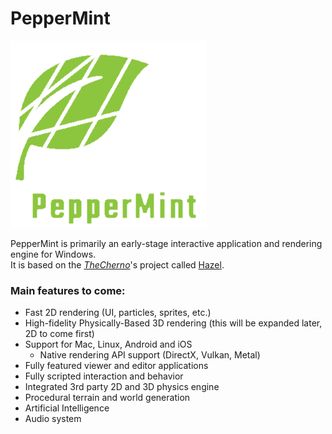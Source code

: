 # PepperMint

![PepperMint](/Resources/Branding/PepperMintLogo.png?raw=true "PepperMint")

PepperMint is primarily an early-stage interactive application and rendering engine for Windows.<br>
It is based on the [_TheCherno_](https://www.youtube.com/channel/UCQ-W1KE9EYfdxhL6S4twUNw)'s project called [Hazel](https://github.com/TheCherno/Hazel).

### Main features to come:
- Fast 2D rendering (UI, particles, sprites, etc.)
- High-fidelity Physically-Based 3D rendering (this will be expanded later, 2D to come first)
- Support for Mac, Linux, Android and iOS
    - Native rendering API support (DirectX, Vulkan, Metal)
- Fully featured viewer and editor applications
- Fully scripted interaction and behavior
- Integrated 3rd party 2D and 3D physics engine
- Procedural terrain and world generation
- Artificial Intelligence
- Audio system

